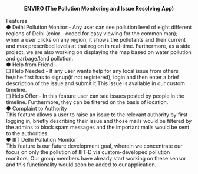<B><center>ENVIRO (The Pollution Monitoring and Issue Resolving App)</center></B><BR>
Features<BR>
● Delhi Pollution Monitor:- Any user can see pollution level of eight different regions of
Delhi (color - coded for easy viewing for the common man); when a user clicks on any
region, it shows the pollutants and their current and max prescribed levels at that region in
real-time. Furthermore, as a side project, we are also working on displaying the map based
on water pollution and garbage/land pollution.<BR>
● Help from Friend:-<BR>
❏ Help Needed:- If any user wants help for any local issue from others he/she first has
to signup(if not registered), login and then enter a brief description of the issue and
submit it.This issue is available in our custom timeline.<BR>
❏ Help Offer:- In this feature user can see issues posted by people in the timeline.
Furthermore, they can be filtered on the basis of location.<BR>
● Complaint to Authority<BR>
This feature allows a user to raise an issue to the relevant authority by first logging in,
briefly describing their issue and those mails would be filtered by the admins to block spam
messages and the important mails would be sent to the authorities.<BR>
● IIIT Delhi Pollution Monitor<BR>
 This feature is our future development goal, wherein we concentrate our focus on only the
pollution of IIIT-D via custom-developed pollution monitors, Our group members have
already start working on these sensor and this functionality would soon be added to our
application. <BR>

